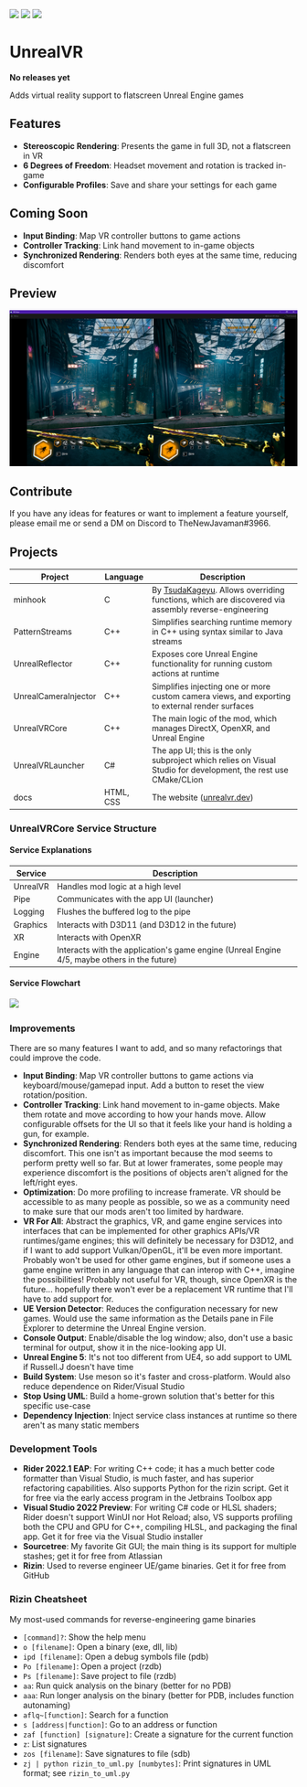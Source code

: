 [![](https://img.shields.io/static/v1?label=Homepage&message=unrealvr.dev&logo=&color=2b2b2b)](https://unrealvr.dev/)
[![](https://img.shields.io/static/v1?label=Discord&message=Flatscreen%20To%20VR&color=5865F2&logo=Discord&logoColor=white)](https://discord.gg/6SEy6WmP5t)
[![](https://img.shields.io/static/v1?label=Patreon&message=gpizarro&color=FF424D&logo=Patreon&logoColor=white)](https://www.patreon.com/gpizarro)

# UnrealVR

**No releases yet**

Adds virtual reality support to flatscreen Unreal Engine games

## Features

- **Stereoscopic Rendering**: Presents the game in full 3D, not a flatscreen in VR
- **6 Degrees of Freedom**: Headset movement and rotation is tracked in-game
- **Configurable Profiles**: Save and share your settings for each game

## Coming Soon

- **Input Binding**: Map VR controller buttons to game actions
- **Controller Tracking**: Link hand movement to in-game objects
- **Synchronized Rendering**: Renders both eyes at the same time, reducing discomfort

## Preview

![](preview.png)

## Contribute

If you have any ideas for features or want to implement a feature yourself, please email me or send a DM on Discord to
TheNewJavaman#3966.

## Projects

| Project              | Language  | Description                                                                                                                          |
|----------------------|-----------|--------------------------------------------------------------------------------------------------------------------------------------|
| minhook              | C         | By [TsudaKageyu](https://github.com/TsudaKageyu). Allows overriding functions, which are discovered via assembly reverse-engineering |
| PatternStreams       | C++       | Simplifies searching runtime memory in C++ using syntax similar to Java streams                                                      |
| UnrealReflector      | C++       | Exposes core Unreal Engine functionality for running custom actions at runtime                                                       |
| UnrealCameraInjector | C++       | Simplifies injecting one or more custom camera views, and exporting to external render surfaces                                      |
| UnrealVRCore         | C++       | The main logic of the mod, which manages DirectX, OpenXR, and Unreal Engine                                                          |
| UnrealVRLauncher     | C#        | The app UI; this is the only subproject which relies on Visual Studio for development, the rest use CMake/CLion                      |
| docs                 | HTML, CSS | The website ([unrealvr.dev](https://unrealvr.dev))                                                                                   |
### UnrealVRCore Service Structure

#### Service Explanations

| Service  | Description                                                                                  |
|----------|----------------------------------------------------------------------------------------------|
| UnrealVR | Handles mod logic at a high level                                                            |
| Pipe     | Communicates with the app UI (launcher)                                                      |
| Logging  | Flushes the buffered log to the pipe                                                         |
| Graphics | Interacts with D3D11 (and D3D12 in the future)                                               |
| XR       | Interacts with OpenXR                                                                        |
| Engine   | Interacts with the application's game engine (Unreal Engine 4/5, maybe others in the future) |

#### Service Flowchart

<!-- Click on the link to edit the diagram, then update it here -->

[![](https://mermaid.ink/img/pako:eNrNWFtP40YU_isjrxCtxCIKRVR5WAkCoV2xIg0X7UNeJvaJ42bi8Y7HEIr47z1z8X3sJAVVza5I7PnmzDnfnNvMq-fzALyBt7f3Oo0JieJIDoj-Sci-XMAK9gdkf0ZT2D8g1dePVER0xiDF8Vc7gmMBFctvKBLfzilL4aAYmVF_GQqexYGS-Gl-rP7tl-Mxl3CxDIeccaERZ6dn5-cnDcQ9rGUJmetPUwgXAYgSdHL569HpRQVEfcmFQfUBlqEevTo6Oz8dNUc36KExN1EMOWbqfTrSnwqI0RmwC76uWT06Hg5_G7lQm8zSwLpe7SU5TzZAUPXoicqIx9sQmUN7TUijMKasZ00DcCpmMG_qC_-87e1N4xR-ZBD7cBnRUNCVGkqokJEfJTSWZEWjmNCUPMQCKHuckDsQT5EPTZxc4HigkPf615hz1gFNogQUcKy-OzCMhwpyw8MwisMu1Foo0PdOpdCgZBH5qUJd5787sBDjSlqva7oCcmUeC7CCq3gg_AmEZuXAThmQX-gh-QNjnQy50HLtVoLGtWcOyCVj51JSf0F8yhgECqNGPn_5YogcaIE1WWagLi0H30m0JN-DBKlXMPP4GWWaRdU7Ab4kIpzRn44OiP1_eHT6s3EM5MNuX-5MVkap1k2USojJnAvyF5-lOS4Ah54EGdI_7Je1UO2_wz71um6dAd4muF4-qL4r2vyZQQZf-ayDKKdWJS1GfiF2R6LssvrRaGXkVRjy-WpF48DFUm5QB0fo_w6K8K16xq8P40AvlAutMVCZmLvxTqQYLbX8EcvSBZll8zkIBxfWrCYVvSE3syGngnUrN1LoS44hbTdFGQPRk4k9u4HG-NtYZaYc74znRqy-bwtKyrXYmmM6PGanTbCKrkXpTepTCF0X-1HypcAmoWBmTSFNsSS5URMIlbML7HSSTJIF0spApG7wEO3F5_SZJv5CVRUBKc-EDwV-Lep0NNyk1NValaf3Dtvy4bY65USrlM9jfK8MbWvlmvY758uKJQlOgrjQIMf1WtPUztqUO7jTIjPYViyfpNUKVfnCsrbMcWbUesE1yAlayDJZ2VUHxU7ezQblq3XrgStEf4PRRLRWs_r0kVM31JGJdskVx1ieH5JATW9li3KhthX3yCFZKErLIl1wmacK0yfcW7o3Fv5vmYT1f5BBqnvk5HWnLNK04u45kti7DMcPBF6gw4MN5WOewgY_bvqnc8oHeab1Ax_9QFAyun3cFiq4pFUn5kkRnj2TE0Zf8C2NVqWxwbZLMu7THeOmDI_OcKrGTW_UzIqo-T6puWU1c7mS49hkw2boFFmxDJ68Jx-X-fN_E0GlPY3pVfM_IoqunVGki3A2W0VyJGzS6ogH9ERyA3NZFdKsvRdYqLElrUpqlWc8jaDDYuylvb5qgxRNj_E8S9JMzKkPlTisUjfUdbXDhG3q88SsMs8YS30B2Ff_yMrTSbXQKr22KLONNkcz3GGLInYShYteZq-wk6zxWiFt637mnQXu5BD7NZ5oz2c2LTkEOg6hl9A4hAJLESMaMsrDSrOrVus6O2pnT51r6ep0nb2uNX7XU2ujEpXL7tBLTWCFz7qR0pnsX3cvrWbVqc52waBVSir5tR_OgKb9ze17WlVzTnDY0nWoyBXqOQLUJ6hLJ-cJg3SE8yKTAX-OHQeXXc8W-tzqtK44rbrPsI6TdEVsGTUtuWWQtcNsyDAv1xDtG4vOC4ZWqXQuL2sR1L5i-srVQYdzZt-kjSuiPl3qsjdkO-_Aw_YHRwJv4OnL86mnL8mnnrr5DWBOM8xy3jR-Q2imW5SrIJJceANzS-7RTPK7l9j3BlJkkIPsDadFvf0DBTGj1g)](https://mermaid.live/edit#pako:eNrNWFtP40YU_isjrxCtxCIKRVR5WAkCoV2xIg0X7UNeJvaJ42bi8Y7HEIr47z1z8X3sJAVVza5I7PnmzDnfnNvMq-fzALyBt7f3Oo0JieJIDoj-Sci-XMAK9gdkf0ZT2D8g1dePVER0xiDF8Vc7gmMBFctvKBLfzilL4aAYmVF_GQqexYGS-Gl-rP7tl-Mxl3CxDIeccaERZ6dn5-cnDcQ9rGUJmetPUwgXAYgSdHL569HpRQVEfcmFQfUBlqEevTo6Oz8dNUc36KExN1EMOWbqfTrSnwqI0RmwC76uWT06Hg5_G7lQm8zSwLpe7SU5TzZAUPXoicqIx9sQmUN7TUijMKasZ00DcCpmMG_qC_-87e1N4xR-ZBD7cBnRUNCVGkqokJEfJTSWZEWjmNCUPMQCKHuckDsQT5EPTZxc4HigkPf615hz1gFNogQUcKy-OzCMhwpyw8MwisMu1Foo0PdOpdCgZBH5qUJd5787sBDjSlqva7oCcmUeC7CCq3gg_AmEZuXAThmQX-gh-QNjnQy50HLtVoLGtWcOyCVj51JSf0F8yhgECqNGPn_5YogcaIE1WWagLi0H30m0JN-DBKlXMPP4GWWaRdU7Ab4kIpzRn44OiP1_eHT6s3EM5MNuX-5MVkap1k2USojJnAvyF5-lOS4Ah54EGdI_7Je1UO2_wz71um6dAd4muF4-qL4r2vyZQQZf-ayDKKdWJS1GfiF2R6LssvrRaGXkVRjy-WpF48DFUm5QB0fo_w6K8K16xq8P40AvlAutMVCZmLvxTqQYLbX8EcvSBZll8zkIBxfWrCYVvSE3syGngnUrN1LoS44hbTdFGQPRk4k9u4HG-NtYZaYc74znRqy-bwtKyrXYmmM6PGanTbCKrkXpTepTCF0X-1HypcAmoWBmTSFNsSS5URMIlbML7HSSTJIF0spApG7wEO3F5_SZJv5CVRUBKc-EDwV-Lep0NNyk1NValaf3Dtvy4bY65USrlM9jfK8MbWvlmvY758uKJQlOgrjQIMf1WtPUztqUO7jTIjPYViyfpNUKVfnCsrbMcWbUesE1yAlayDJZ2VUHxU7ezQblq3XrgStEf4PRRLRWs_r0kVM31JGJdskVx1ieH5JATW9li3KhthX3yCFZKErLIl1wmacK0yfcW7o3Fv5vmYT1f5BBqnvk5HWnLNK04u45kti7DMcPBF6gw4MN5WOewgY_bvqnc8oHeab1Ax_9QFAyun3cFiq4pFUn5kkRnj2TE0Zf8C2NVqWxwbZLMu7THeOmDI_OcKrGTW_UzIqo-T6puWU1c7mS49hkw2boFFmxDJ68Jx-X-fN_E0GlPY3pVfM_IoqunVGki3A2W0VyJGzS6ogH9ERyA3NZFdKsvRdYqLElrUpqlWc8jaDDYuylvb5qgxRNj_E8S9JMzKkPlTisUjfUdbXDhG3q88SsMs8YS30B2Ff_yMrTSbXQKr22KLONNkcz3GGLInYShYteZq-wk6zxWiFt637mnQXu5BD7NZ5oz2c2LTkEOg6hl9A4hAJLESMaMsrDSrOrVus6O2pnT51r6ep0nb2uNX7XU2ujEpXL7tBLTWCFz7qR0pnsX3cvrWbVqc52waBVSir5tR_OgKb9ze17WlVzTnDY0nWoyBXqOQLUJ6hLJ-cJg3SE8yKTAX-OHQeXXc8W-tzqtK44rbrPsI6TdEVsGTUtuWWQtcNsyDAv1xDtG4vOC4ZWqXQuL2sR1L5i-srVQYdzZt-kjSuiPl3qsjdkO-_Aw_YHRwJv4OnL86mnL8mnnrr5DWBOM8xy3jR-Q2imW5SrIJJceANzS-7RTPK7l9j3BlJkkIPsDadFvf0DBTGj1g)

### Improvements

There are so many features I want to add, and so many refactorings that could improve the code.

- **Input Binding**: Map VR controller buttons to game actions via keyboard/mouse/gamepad input. Add a button to reset
  the view rotation/position.
- **Controller Tracking**: Link hand movement to in-game objects. Make them rotate and move according to how your
  hands move. Allow configurable offsets for the UI so that it feels like your hand is holding a gun, for example.
- **Synchronized Rendering**: Renders both eyes at the same time, reducing discomfort. This one isn't as important
  because the mod seems to perform pretty well so far. But at lower framerates, some people may experience discomfort is
  the positions of objects aren't aligned for the left/right eyes.
- **Optimization**: Do more profiling to increase framerate. VR should be accessible to as many people as possible, so
  we as a community need to make sure that our mods aren't too limited by hardware.
- **VR For All**: Abstract the graphics, VR, and game engine services into interfaces that can be implemented for other
  graphics APIs/VR runtimes/game engines; this will definitely be necessary for D3D12, and if I want to add support
  Vulkan/OpenGL, it'll be even more important. Probably won't be used for other game engines, but if someone uses a game
  engine written in any language that can interop with C++, imagine the possibilities! Probably not useful for VR,
  though, since OpenXR is the future... hopefully there won't ever be a replacement VR runtime that I'll have to add
  support for.
- **UE Version Detector**: Reduces the configuration necessary for new games. Would use the same information as the
  Details pane in File Explorer to determine the Unreal Engine version.
- **Console Output**: Enable/disable the log window; also, don't use a basic terminal for output, show it in the
  nice-looking app UI.
- **Unreal Engine 5**: It's not too different from UE4, so add support to UML if Russell.J doesn't have time
- **Build System**: Use meson so it's faster and cross-platform. Would also reduce dependence on Rider/Visual Studio
- **Stop Using UML**: Build a home-grown solution that's better for this specific use-case
- **Dependency Injection**: Inject service class instances at runtime so there aren't as many static members

### Development Tools

- **Rider 2022.1 EAP**: For writing C++ code; it has a much better code formatter than Visual Studio, is much faster,
  and has superior refactoring capabilities. Also supports Python for the rizin script. Get it for free via the early
  access program in the Jetbrains Toolbox app
- **Visual Studio 2022 Preview**: For writing C# code or HLSL shaders; Rider doesn't support WinUI nor Hot Reload; also,
  VS supports profiling both the CPU and GPU for C++, compiling HLSL, and packaging the final app. Get it for free via
  the Visual Studio installer
- **Sourcetree**: My favorite Git GUI; the main thing is its support for multiple stashes; get it for free from
  Atlassian
- **Rizin**: Used to reverse engineer UE/game binaries. Get it for free from GitHub

### Rizin Cheatsheet

My most-used commands for reverse-engineering game binaries

- `[command]?`: Show the help menu
- `o [filename]`: Open a binary (exe, dll, lib)
- `ipd [filename]`: Open a debug symbols file (pdb)
- `Po [filename]`: Open a project (rzdb)
- `Ps [filename]`: Save project to file (rzdb)
- `aa`: Run quick analysis on the binary (better for no PDB)
- `aaa`: Run longer analysis on the binary (better for PDB, includes function autonaming)
- `aflq~[function]`: Search for a function
- `s [address|function]`: Go to an address or function
- `zaf [function] [signature]`: Create a signature for the current function
- `z`: List signatures
- `zos [filename]`: Save signatures to file (sdb)
- `zj | python rizin_to_uml.py [numbytes]`: Print signatures in UML format; see `rizin_to_uml.py`
